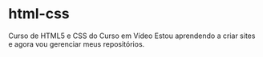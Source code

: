 # html-css
 Curso de HTML5 e CSS do Curso em Vídeo
Estou aprendendo a criar sites e agora vou gerenciar meus repositórios.